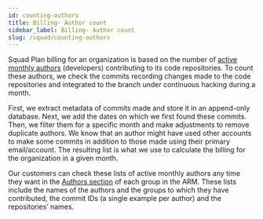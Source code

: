 ```yaml
---
id: counting-authors
title: Billing- Author count
sidebar_label: Billing- Author count
slug: /squad/counting-authors
---
```


Squad Plan billing for an
organization is based on
the number of [active monthly authors](/about/faq/billing/#does-the-cost-vary-according-to-the-scope-or-development-phases)
(developers) contributing
to its code repositories.
To count these authors,
we check the commits recording
changes made to the code
repositories and integrated
to the branch under continuous
hacking during a month.

First,
we extract metadata of commits
made and store it in an
append-only database.
Next,
we add the dates on which we
first found these commits.
Then,
we filter them for a specific
month and make adjustments to
remove duplicate authors.
We know that an author might
have used other accounts to
make some commits in addition
to those made using their
primary email/account.
The resulting list is what we
use to calculate the billing
for the organization in a given month.

Our customers can check these
lists of active monthly authors
any time they want in the
[Authors section](/machine/web/groups/authors/)
of each group in the ARM.
These lists include the names
of the authors and the groups to
which they have contributed,
the commit IDs
(a single example per author)
and the repositories’ names.
